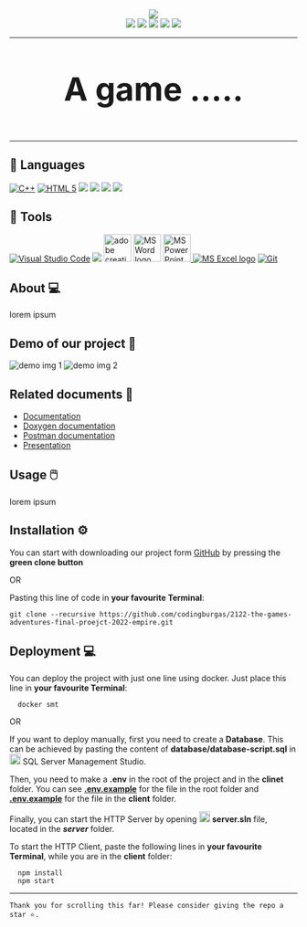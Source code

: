<div align = "center">
  <img src="https://cdn.discordapp.com/attachments/900689339179216926/989070171215896576/Main_logo.png">
</div>

<div align = "center">
  <img src = "https://img.shields.io/github/languages/count/codingburgas/2122-the-games-adventures-final-proejct-2022-empire?style=for-the-badge">
  <img src = "https://img.shields.io/github/contributors/codingburgas/2122-the-games-adventures-final-proejct-2022-empire?style=for-the-badge">
  <img src = "https://img.shields.io/github/repo-size/codingburgas/2122-the-games-adventures-final-proejct-2022-empire?style=for-the-badge">
  <img src = "https://img.shields.io/github/last-commit/codingburgas/2122-the-games-adventures-final-proejct-2022-empire?style=for-the-badge">
  <img src = "https://img.shields.io/github/languages/top/codingburgas/2122-the-games-adventures-final-proejct-2022-empire?style=for-the-badge">
</div>

---

<p align = "center" style = "font-size:4em">
  <strong>
  A game .....
  </strong>
</p>

---

## 🚀 Languages 
  <p align="left"> 
  <a href="https://www.cplusplus.com/"><img src="https://img.icons8.com/color/48/000000/c-plus-plus-logo.png" alt="C++"/></a>
  <a href="https://developer.mozilla.org/en-US/docs/Glossary/HTML5"><img src="https://img.icons8.com/color/48/000000/html-5.png" alt="HTML 5"/></a>
  <a href="https://sass-lang.com/"><img src="https://img.icons8.com/color/48/000000/css3.png"/></a>
  <a href="https://www.sfml-dev.org/"><img src="https://img.icons8.com/fluency/48/000000/typescript.png"/></a></a>
  <a href="https://www.sfml-dev.org/"><img src="https://img.icons8.com/fluency/48/000000/python.png"/></a></a>
  <a href="https://www.sfml-dev.org/"><img src="https://img.icons8.com/color/48/000000/react-native.png"/></a></a>
  </p>

## 🔧 Tools 
  <p align="left"> 
  <a href="https://code.visualstudio.com/"><img src="https://img.icons8.com/color/48/000000/visual-studio-code-2019.png" alt="Visual Studio Code"/></a>
  <a href="https://www.figma.com/"><img src="https://img.icons8.com/color/48/000000/figma--v1.png"/></a>
  <a href="https://www.adobe.com/creativecloud.html"><img src="https://www.adobe.com/content/dam/shared/images/product-icons/svg/creative-cloud.svg" alt="adobe creative cloud" width=48px /></a>
    <a href="https://www.microsoft.com/en-ww/microsoft-365/word"><img src="https://img.icons8.com/fluency/48/000000/microsoft-word-2019.png" alt="MS Word logo" width=48px /></a>
    <a href="https://www.microsoft.com/en-us/microsoft-365/powerpoint"><img src="https://img.icons8.com/fluency/48/000000/microsoft-powerpoint-2019.png" alt="MS PowerPoint logo" width=48px />
    <a href="https://www.microsoft.com/en-us/microsoft-365/excel"><img src="https://img.icons8.com/fluency/48/000000/microsoft-excel-2019.png" alt="MS Excel logo"/></a>
    <a href="https://git-scm.com/"><img src="https://img.icons8.com/color/48/000000/git.png" alt="Git"/></a>
  </p> 


## About 💻 <a name = "about"></a>
lorem ipsum

## Demo of our project 🎥 <a name = "demo"></a>
<img src = "" alt = "demo img 1">
<img src = "" alt = "demo img 2">

## Related documents 📄 <a name = "docs"></a>
   + [Documentation]()
   + [Doxygen documentation]()
   + [Postman documentation]()
   + [Presentation]()

## Usage 🖱️ <a name = "usage"></a>
lorem ipsum
  
## Installation ⚙ <a name = "installation"></a>

You can start with downloading our project form [GitHub](https://github.com/codingburgas/2122-the-games-adventures-final-proejct-2022-empire/archive/refs/heads/master.zip) by pressing the **green clone button**

OR

Pasting this line of code in **your favourite Terminal**:

```
git clone --recursive https://github.com/codingburgas/2122-the-games-adventures-final-proejct-2022-empire.git
```

## Deployment 💻
You can deploy the project with just one line using docker. Just place this line in **your favourite Terminal**:
```
  docker smt
```

OR

If you want to deploy manually, first you need to create a **Database**. This can be achieved by pasting the content of **database/database-script.sql** in <img src = "https://www.edureka.co/blog/wp-content/uploads/2019/10/logo.png" height = "19px" alt = "vs logo"> SQL Server Management Studio.

Then, you need to make a **.env** in the root of the project and in the **clinet** folder. You can see [**.env.example**](https://github.com/codingburgas/2122-otj-10-project-repo-SSIvanov19/blob/master/.env.example) for the file in the root folder and [**.env.example**](https://github.com/codingburgas/2122-otj-10-project-repo-SSIvanov19/blob/master/client/.env.example) for the file in the **client** folder.

Finally, you can start the HTTP Server by opening <img src = "https://upload.wikimedia.org/wikipedia/commons/thumb/5/59/Visual_Studio_Icon_2019.svg/512px-Visual_Studio_Icon_2019.svg.png" height = "19px" alt = "vs logo"> **server.sln** file, located in the ***server*** folder. 

To start the HTTP Client, paste the following lines in **your favourite Terminal**, while you are in the **client** folder:
```
  npm install
  npm start
```

---

```
Thank you for scrolling this far! Please consider giving the repo a star ⭐.
```
